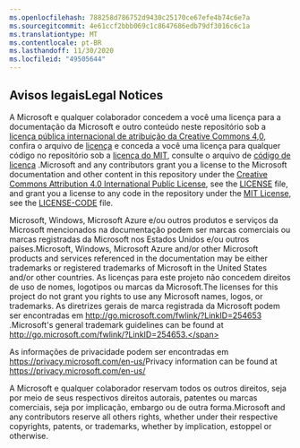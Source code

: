 ```yaml
---
ms.openlocfilehash: 788258d786752d9430c25170ce67efe4b74c6e7a
ms.sourcegitcommit: 4e61ccf2bbb069c1c8647686edb79df3016c6c1a
ms.translationtype: MT
ms.contentlocale: pt-BR
ms.lasthandoff: 11/30/2020
ms.locfileid: "49505644"
---
```

## <a name="legal-notices"></a><span data-ttu-id="a455d-101">Avisos legais</span><span class="sxs-lookup"><span data-stu-id="a455d-101">Legal Notices</span></span>
<span data-ttu-id="a455d-102">A Microsoft e qualquer colaborador concedem a você uma licença para a documentação da Microsoft e outro conteúdo neste repositório sob a [licença pública internacional de atribuição da Creative Commons 4,0](https://creativecommons.org/licenses/by/4.0/legalcode), confira o arquivo de [licença](LICENSE) e conceda a você uma licença para qualquer código no repositório sob a [licença do MIT](https://opensource.org/licenses/MIT), consulte o arquivo de [código de licença](LICENSE-CODE) .</span><span class="sxs-lookup"><span data-stu-id="a455d-102">Microsoft and any contributors grant you a license to the Microsoft documentation and other content in this repository under the [Creative Commons Attribution 4.0 International Public License](https://creativecommons.org/licenses/by/4.0/legalcode), see the [LICENSE](LICENSE) file, and grant you a license to any code in the repository under the [MIT License](https://opensource.org/licenses/MIT), see the [LICENSE-CODE](LICENSE-CODE) file.</span></span>

<span data-ttu-id="a455d-103">Microsoft, Windows, Microsoft Azure e/ou outros produtos e serviços da Microsoft mencionados na documentação podem ser marcas comerciais ou marcas registradas da Microsoft nos Estados Unidos e/ou outros países.</span><span class="sxs-lookup"><span data-stu-id="a455d-103">Microsoft, Windows, Microsoft Azure and/or other Microsoft products and services referenced in the documentation may be either trademarks or registered trademarks of Microsoft in the United States and/or other countries.</span></span>
<span data-ttu-id="a455d-104">As licenças para este projeto não concedem direitos de uso de nomes, logotipos ou marcas da Microsoft.</span><span class="sxs-lookup"><span data-stu-id="a455d-104">The licenses for this project do not grant you rights to use any Microsoft names, logos, or trademarks.</span></span>
<span data-ttu-id="a455d-105">As diretrizes gerais de marca registrada da Microsoft podem ser encontradas em http://go.microsoft.com/fwlink/?LinkID=254653 .</span><span class="sxs-lookup"><span data-stu-id="a455d-105">Microsoft's general trademark guidelines can be found at http://go.microsoft.com/fwlink/?LinkID=254653.</span></span>

<span data-ttu-id="a455d-106">As informações de privacidade podem ser encontradas em https://privacy.microsoft.com/en-us/</span><span class="sxs-lookup"><span data-stu-id="a455d-106">Privacy information can be found at https://privacy.microsoft.com/en-us/</span></span>

<span data-ttu-id="a455d-107">A Microsoft e qualquer colaborador reservam todos os outros direitos, seja por meio de seus respectivos direitos autorais, patentes ou marcas comerciais, seja por implicação, embargo ou de outra forma.</span><span class="sxs-lookup"><span data-stu-id="a455d-107">Microsoft and any contributors reserve all others rights, whether under their respective copyrights, patents, or trademarks, whether by implication, estoppel or otherwise.</span></span>